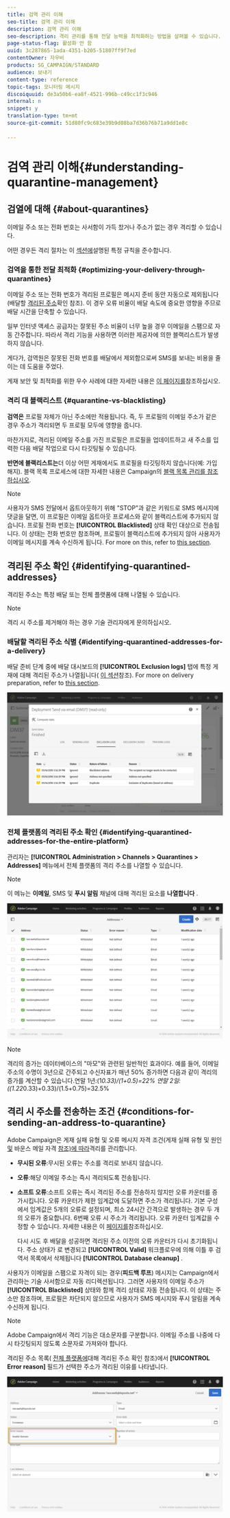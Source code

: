 ```yaml
---
title: 검역 관리 이해
seo-title: 검역 관리 이해
description: 검역 관리 이해
seo-description: 격리 관리를 통해 전달 능력을 최적화하는 방법을 살펴볼 수 있습니다.
page-status-flag: 활성화 안 함
uuid: 3c287865-1ada-4351-b205-51807ff9f7ed
contentOwner: 자우비
products: SG_CAMPAIGN/STANDARD
audience: 보내기
content-type: reference
topic-tags: 모니터링 메시지
discoiquuid: de3a50b6-ea8f-4521-996b-c49cc1f3c946
internal: n
snippet: y
translation-type: tm+mt
source-git-commit: 51d80fc9c683e39b9d08ba7d36b76b71a9dd1e8c

---
```



# 검역 관리 이해{#understanding-quarantine-management}

## 검열에 대해 {#about-quarantines}

이메일 주소 또는 전화 번호는 사서함이 가득 찼거나 주소가 없는 경우 격리할 수 있습니다.

어떤 경우든 격리 절차는 이 [섹션에](#conditions-for-sending-an-address-to-quarantine)설명된 특정 규칙을 준수합니다.

### 검역을 통한 전달 최적화 {#optimizing-your-delivery-through-quarantines}

이메일 주소 또는 전화 번호가 격리된 프로필은 메시지 준비 동안 자동으로 제외됩니다(배달할 [격리된 주소](#identifying-quarantined-addresses-for-a-delivery)확인 참조). 이 경우 오류 비율이 배달 속도에 중요한 영향을 주므로 배달 시간을 단축할 수 있습니다.

일부 인터넷 액세스 공급자는 잘못된 주소 비율이 너무 높을 경우 이메일을 스팸으로 자동 간주합니다. 따라서 격리 기능을 사용하면 이러한 제공자에 의한 블랙리스트가 발생하지 않습니다.

게다가, 검역원은 잘못된 전화 번호를 배달에서 제외함으로써 SMS를 보내는 비용을 줄이는 데 도움을 주었다.

게재 보안 및 최적화를 위한 우수 사례에 대한 자세한 내용은 [이 페이지를](https://docs.campaign.adobe.com/doc/standard/getting_started/en/ACS_DeliveryBestPractices.html)참조하십시오.

### 격리 대 블랙리스트 {#quarantine-vs-blacklisting}

**검역은** 프로필 자체가 아닌 주소에만 적용됩니다. 즉, 두 프로필의 이메일 주소가 같은 경우 주소가 격리되면 두 프로필 모두에 영향을 줍니다.

마찬가지로, 격리된 이메일 주소를 가진 프로필은 프로필을 업데이트하고 새 주소를 입력한 다음 배달 작업으로 다시 타깃팅될 수 있습니다.

**반면에 블랙리스트는**&#x200B;더 이상 어떤 게재에서도 프로필을 타깃팅하지 않습니다(예: 가입 해지). 블랙 목록 프로세스에 대한 자세한 내용은 Campaign의 [블랙 목록 관리를 참조하십시오](../../audiences/using/about-opt-in-and-opt-out-in-campaign.md).

>[!NOTE]
>
>사용자가 SMS 전달에서 옵트아웃하기 위해 "STOP"과 같은 키워드로 SMS 메시지에 댓글을 달면, 이 프로필은 이메일 옵트아웃 프로세스와 같이 블랙리스트에 추가되지 않습니다. 프로필 전화 번호는 **[!UICONTROL Blacklisted]** 상태 확인 대상으로 전송됩니다. 이 상태는 전화 번호만 참조하며, 프로필이 블랙리스트에 추가되지 않아 사용자가 이메일 메시지를 계속 수신하게 됩니다. For more on this, refer to [this section](../../channels/using/managing-incoming-sms.md#managing-stop-sms).

## 격리된 주소 확인 {#identifying-quarantined-addresses}

격리된 주소는 특정 배달 또는 전체 플랫폼에 대해 나열될 수 있습니다.

>[!NOTE]
>
>격리 시 주소를 제거해야 하는 경우 기술 관리자에게 문의하십시오.

### 배달할 격리된 주소 식별 {#identifying-quarantined-addresses-for-a-delivery}

배달 준비 단계 중에 배달 대시보드의 **[!UICONTROL Exclusion logs]** 탭에 특정 게재에 대해 격리된 주소가 나열됩니다( [이 섹션](../../sending/using/monitoring-a-delivery.md#exclusion-logs)참조). For more on delivery preparation, refer to [this section](../../sending/using/preparing-the-send.md).

![](assets/exclusion_logs.png)

### 전체 플랫폼의 격리된 주소 확인 {#identifying-quarantined-addresses-for-the-entire-platform}

관리자는 **[!UICONTROL Administration > Channels > Quarantines > Addresses]** 메뉴에서 전체 플랫폼의 격리 주소를 나열할 수 있습니다.

>[!NOTE]
>
>이 메뉴는 **이메일**, SMS 및 **푸시 알림** 채널에 대해 격리된 요소를 **나열합니다** .

![](assets/quarantines1.png)

>[!NOTE]
>
>격리의 증가는 데이터베이스의 "마모"와 관련된 일반적인 효과이다. 예를 들어, 이메일 주소의 수명이 3년으로 간주되고 수신자표가 매년 50% 증가하면 다음과 같이 격리의 증가를 계산할 수 있습니다.연말 1년:(1*0.33)/(1+0.5)=22% 연말 2일:((1.22*0.33)+0.33)/(1.5+0.75)=32.5%

## 격리 시 주소를 전송하는 조건 {#conditions-for-sending-an-address-to-quarantine}

Adobe Campaign은 게재 실패 유형 및 오류 메시지 자격 조건(게재 실패 유형 및 원인 [및](../../sending/using/understanding-delivery-failures.md#delivery-failure-types-and-reasons) 바운스 메일 자격 [참조)에 따라](../../sending/using/understanding-delivery-failures.md#bounce-mail-qualification)격리를 관리합니다.

* **무시된 오류**:무시된 오류는 주소를 격리로 보내지 않습니다.
* **오류**:해당 이메일 주소는 즉시 격리되도록 전송됩니다.
* **소프트 오류**:소프트 오류는 즉시 격리된 주소를 전송하지 않지만 오류 카운터를 증가시킵니다. 오류 카운터가 제한 임계값에 도달하면 주소가 격리됩니다. 기본 구성에서 임계값은 5개의 오류로 설정되며, 최소 24시간 간격으로 발생하는 경우 두 개의 오류가 중요합니다. 6번째 오류 시 주소가 격리됩니다. 오류 카운터 임계값을 수정할 수 있습니다. 자세한 내용은 이 [페이지를](../../administration/using/configuring-email-channel.md#email-channel-parameters)참조하십시오.

   다시 시도 후 배달을 성공하면 격리된 주소 이전의 오류 카운터가 다시 초기화됩니다. 주소 상태가 로 변경되고 **[!UICONTROL Valid]** 워크플로우에 의해 이틀 후 검역서 목록에서 삭제됩니다 **[!UICONTROL Database cleanup]** .

사용자가 이메일을 스팸으로 자격이 되는 경우(**피드백 루프**) 메시지는 Campaign에서 관리하는 기술 사서함으로 자동 리디렉션됩니다. 그러면 사용자의 이메일 주소가 **[!UICONTROL Blacklisted]** 상태와 함께 격리 상태로 자동 전송됩니다. 이 상태는 주소만 참조하며, 프로필은 차단되지 않으므로 사용자가 SMS 메시지와 푸시 알림을 계속 수신하게 됩니다.

>[!NOTE]
Adobe Campaign에서 격리 기능은 대소문자를 구분합니다. 이메일 주소를 나중에 다시 타깃팅되지 않도록 소문자로 가져와야 합니다.

격리된 주소 목록( [전체 플랫폼에](#identifying-quarantined-addresses-for-the-entire-platform)대해 격리된 주소 확인 참조)에서 **[!UICONTROL Error reason]** 필드가 선택한 주소가 격리된 이유를 나타냅니다.

![](assets/quarantines2.png)

